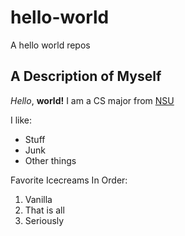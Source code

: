 # hello-world
 A hello world repos
 ## A Description of Myself
 *Hello*, **world!** I am a CS major from [NSU](https://www.nsuok.edu/)
 
 I like:
 * Stuff
 * Junk
 * Other things
 
 Favorite Icecreams In Order:
 1. Vanilla
 2. That is all
 3. Seriously 

